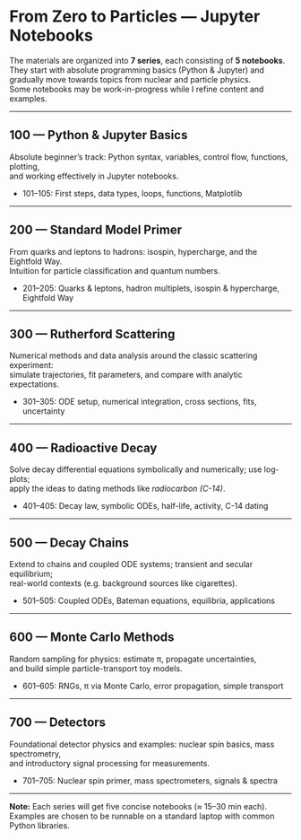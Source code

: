 # From Zero to Particles — Jupyter Notebooks

The materials are organized into **7 series**, each consisting of **5 notebooks**.  
They start with absolute programming basics (Python & Jupyter) and gradually move towards topics from nuclear and particle physics.  
Some notebooks may be work-in-progress while I refine content and examples.

---

## 100 — Python & Jupyter Basics
Absolute beginner’s track: Python syntax, variables, control flow, functions, plotting,  
and working effectively in Jupyter notebooks.

- 101–105: First steps, data types, loops, functions, Matplotlib

---

## 200 — Standard Model Primer
From quarks and leptons to hadrons: isospin, hypercharge, and the Eightfold Way.  
Intuition for particle classification and quantum numbers.

- 201–205: Quarks & leptons, hadron multiplets, isospin & hypercharge, Eightfold Way

---

## 300 — Rutherford Scattering
Numerical methods and data analysis around the classic scattering experiment:  
simulate trajectories, fit parameters, and compare with analytic expectations.

- 301–305: ODE setup, numerical integration, cross sections, fits, uncertainty

---

## 400 — Radioactive Decay
Solve decay differential equations symbolically and numerically; use log-plots;  
apply the ideas to dating methods like *radiocarbon (C-14)*.

- 401–405: Decay law, symbolic ODEs, half-life, activity, C-14 dating

---

## 500 — Decay Chains
Extend to chains and coupled ODE systems; transient and secular equilibrium;  
real-world contexts (e.g. background sources like cigarettes).

- 501–505: Coupled ODEs, Bateman equations, equilibria, applications

---

## 600 — Monte Carlo Methods
Random sampling for physics: estimate π, propagate uncertainties,  
and build simple particle-transport toy models.

- 601–605: RNGs, π via Monte Carlo, error propagation, simple transport

---

## 700 — Detectors
Foundational detector physics and examples: nuclear spin basics, mass spectrometry,  
and introductory signal processing for measurements.

- 701–705: Nuclear spin primer, mass spectrometers, signals & spectra

---

**Note:** Each series will get five concise notebooks (≈ 15–30 min each).  
Examples are chosen to be runnable on a standard laptop with common Python libraries.
